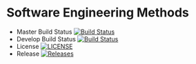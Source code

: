 # Software Engineering Methods

- Master Build Status [![Build Status](https://travis-ci.org/MyatThuTa-mm/oldsem.svg?branch=master)](https://travis-ci.org/MyatThuTa-mm/oldsem)
- Develop Build Status [![Build Status](https://travis-ci.org/MyatThuTa-mm/oldsem.svg?branch=develop)](https://travis-ci.org/MyatThuTa-mm/oldsem)
- License [![LICENSE](https://img.shields.io/github/license/MyatThuTa-mm/oldsem.svg?style=flat-square)](https://github.com/MyatThuTa-mm/oldsem/blob/master/LICENSE)
- Release [![Releases](https://img.shields.io/github/release/MyatThuTa-mm/oldsem/all.svg?style=flat-square)](https://github.com/MyatThuTa-mm/oldsem/releases)
